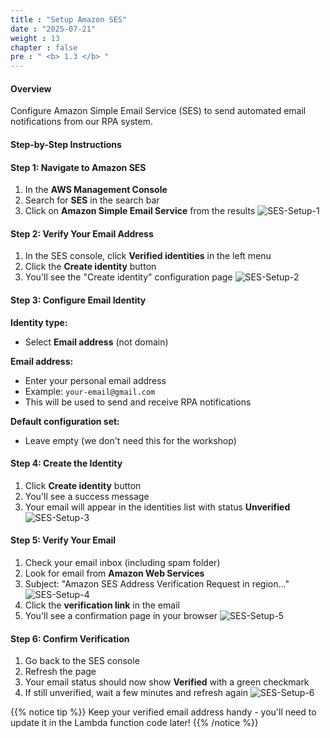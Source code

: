 ```yaml
---
title : "Setup Amazon SES"
date : "2025-07-21"
weight : 13
chapter : false
pre : " <b> 1.3 </b> "
---
```


#### Overview
Configure Amazon Simple Email Service (SES) to send automated email notifications from our RPA system.

#### Step-by-Step Instructions

#### Step 1: Navigate to Amazon SES
1. In the **AWS Management Console**
2. Search for **SES** in the search bar
3. Click on **Amazon Simple Email Service** from the results
![SES-Setup-1](/images/1/SES-Setup-1.png)

#### Step 2: Verify Your Email Address
1. In the SES console, click **Verified identities** in the left menu
2. Click the **Create identity** button
3. You'll see the "Create identity" configuration page
![SES-Setup-2](/images/1/SES-Setup-2.png)

#### Step 3: Configure Email Identity
**Identity type:**
- Select **Email address** (not domain)

**Email address:**
- Enter your personal email address
- Example: `your-email@gmail.com`
- This will be used to send and receive RPA notifications

**Default configuration set:**
- Leave empty (we don't need this for the workshop)

#### Step 4: Create the Identity
1. Click **Create identity** button
2. You'll see a success message
3. Your email will appear in the identities list with status **Unverified**
![SES-Setup-3](/images/1/SES-Setup-3.png)

#### Step 5: Verify Your Email
1. Check your email inbox (including spam folder)
2. Look for email from **Amazon Web Services**
3. Subject: "Amazon SES Address Verification Request in region..."
![SES-Setup-4](/images/1/SES-Setup-4.png)
4. Click the **verification link** in the email
5. You'll see a confirmation page in your browser
![SES-Setup-5](/images/1/SES-Setup-5.png)

#### Step 6: Confirm Verification
1. Go back to the SES console
2. Refresh the page
3. Your email status should now show **Verified** with a green checkmark
4. If still unverified, wait a few minutes and refresh again
![SES-Setup-6](/images/1/SES-Setup-6.png)


{{% notice tip %}}
Keep your verified email address handy - you'll need to update it in the Lambda function code later!
{{% /notice %}}